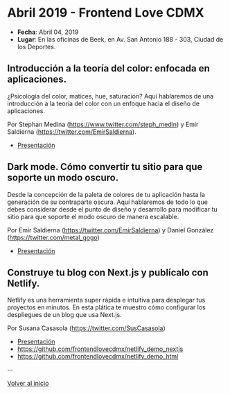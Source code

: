 # Abril 2019 - Frontend Love CDMX

- **Fecha**: Abril 04, 2019
- **Lugar**: En las oficinas de Beek, en Av. San Antonio 188 - 303, Ciudad de los Deportes.

## Introducción a la teoría del color: enfocada en aplicaciones.
¿Psicología del color, matices, hue, saturación? Aquí hablaremos de una introducción a la teoría del color con un enfoque hacia el diseño de aplicaciones.

Por Stephan Medina (https://www.twitter.com/steph_medin) y Emir Saldierna (https://twitter.com/EmirSaldierna).

- [Presentación](./materiales/Presentación_Teoría_del_Color.pdf)

## Dark mode. Cómo convertir tu sitio para que soporte un modo oscuro.
Desde la concepción de la paleta de colores de tu aplicación hasta la generación de su contraparte oscura. Aquí hablaremos de todo lo que debes considerar desde el punto de diseño y desarrollo para modificar tu sitio para que soporte el modo oscuro de manera escalable.

Por Emir Saldierna (https://twitter.com/EmirSaldierna) y Daniel González (https://twitter.com/metal_gogo)

- [Presentación](./materiales/Presentación_Dark_Mode.pdf)

## Construye tu blog con Next.js y publícalo con Netlify.
Netlify es una herramienta super rápida e intuitiva para desplegar tus proyectos en minutos. En esta plática te muestro cómo configurar los despliegues de un blog que usa Next.js.

Por Susana Casasola (https://twitter.com/SusCasasola)

- [Presentación](./materiales/Next_y_Netlify.pdf)
- https://github.com/frontendlovecdmx/netlify_demo_nextjs
- https://github.com/frontendlovecdmx/netlify_demo_html

--

[Volver al inicio](/README.md)
